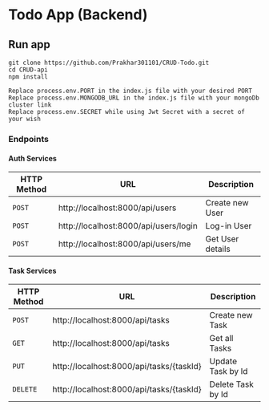 # Todo App (Backend)

## Run app
```
git clone https://github.com/Prakhar301101/CRUD-Todo.git
cd CRUD-api
npm install

Replace process.env.PORT in the index.js file with your desired PORT 
Replace process.env.MONGODB_URL in the index.js file with your mongoDb cluster link 
Replace process.env.SECRET while using Jwt Secret with a secret of your wish

```

### Endpoints 

#### Auth Services
|HTTP Method|URL|Description|
|---|---|---|
|`POST`|http://localhost:8000/api/users | Create new User |
|`POST`|http://localhost:8000/api/users/login | Log-in User |
|`POST`|http://localhost:8000/api/users/me | Get User details |


#### Task Services

|HTTP Method|URL|Description|
|---|---|---|
|`POST`|http://localhost:8000/api/tasks | Create new Task |
|`GET`|http://localhost:8000/api/tasks | Get all Tasks |
|`PUT`|http://localhost:8000/api/tasks/{taskId} | Update Task by Id |
|`DELETE`|http://localhost:8000/api/tasks/{taskId} | Delete Task by Id |
